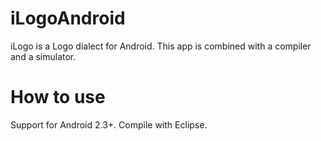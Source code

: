 iLogoAndroid
============

iLogo is a Logo dialect for Android. 
This app is combined with a compiler and a simulator.

How to use
============
Support for Android 2.3+.
Compile with Eclipse. 
